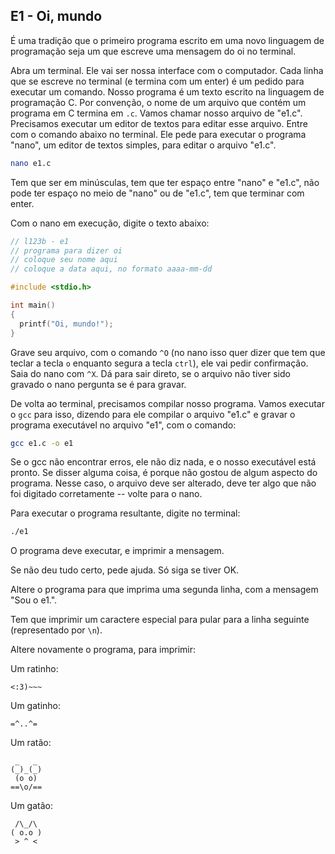 ## E1 - Oi, mundo

É uma tradição que o primeiro programa escrito em uma novo linguagem de programação seja um que escreve uma mensagem do oi no terminal.

Abra um terminal.
Ele vai ser nossa interface com o computador.
Cada linha que se escreve no terminal (e termina com um enter) é um pedido para executar um comando.
Nosso programa é um texto escrito na linguagem de programação C. 
Por convenção, o nome de um arquivo que contém um programa em C termina em `.c`. 
Vamos chamar nosso arquivo de "e1.c".
Precisamos executar um editor de textos para editar esse arquivo.
Entre com o comando abaixo no terminal. Ele pede para executar o programa "nano", um editor de textos simples, para editar o arquivo "e1.c".
```sh
nano e1.c
```
Tem que ser em minúsculas, tem que ter espaço entre "nano" e "e1.c", não pode ter espaço no meio de "nano" ou de "e1.c", tem que terminar com enter.

Com o nano em execução, digite o texto abaixo:

```c
// l123b - e1
// programa para dizer oi
// coloque seu nome aqui
// coloque a data aqui, no formato aaaa-mm-dd

#include <stdio.h>

int main()
{
  printf("Oi, mundo!");
}
```

Grave seu arquivo, com o comando `^O` (no nano isso quer dizer que tem que teclar a tecla `o` enquanto segura a tecla `ctrl`), ele vai pedir confirmação. Saia do nano com `^X`. Dá para sair direto, se o arquivo não tiver sido gravado o nano pergunta se é para gravar.

De volta ao terminal, precisamos compilar nosso programa. Vamos executar o `gcc` para isso, dizendo para ele compilar o arquivo "e1.c" e gravar o programa executável no arquivo "e1", com o comando:
```sh
gcc e1.c -o e1
```
Se o gcc não encontrar erros, ele não diz nada, e o nosso executável está pronto.
Se disser alguma coisa, é porque não gostou de algum aspecto do programa. 
Nesse caso, o arquivo deve ser alterado, deve ter algo que não foi digitado corretamente -- volte para o nano.

Para executar o programa resultante, digite no terminal:
```sh
./e1
```
O programa deve executar, e imprimir a mensagem.

Se não deu tudo certo, pede ajuda. Só siga se tiver OK.

Altere o programa para que imprima uma segunda linha, com a mensagem "Sou o e1.".

Tem que imprimir um caractere especial para pular para a linha seguinte (representado por `\n`).

Altere novamente o programa, para imprimir:

Um ratinho:
```
<:3)~~~
```
Um gatinho:
```
=^..^=
```
Um ratão:
```
 _   _
(_)_(_)
 (o o)
==\o/==
```
Um gatão:
```
 /\_/\
( o.o )
 > ^ <
```
